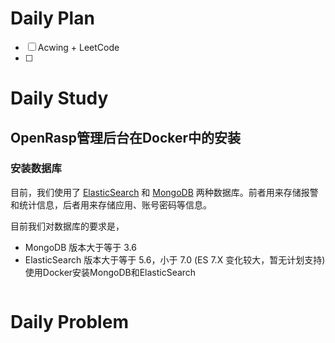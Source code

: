 # Daily Plan
- [ ] Acwing + LeetCode
- [ ] 
# Daily Study
## OpenRasp管理后台在Docker中的安装
### 安装数据库

目前，我们使用了 [ElasticSearch](https://www.elastic.co/) 和 [MongoDB](https://www.mongodb.com/) 两种数据库。前者用来存储报警和统计信息，后者用来存储应用、账号密码等信息。

目前我们对数据库的要求是，

- MongoDB 版本大于等于 3.6
- ElasticSearch 版本大于等于 5.6，小于 7.0 (ES 7.X 变化较大，暂无计划支持)
使用Docker安装MongoDB和ElasticSearch
```

```
# Daily Problem